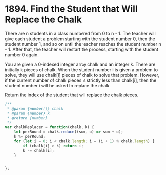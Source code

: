 # 1894. Find the Student that Will Replace the Chalk

There are n students in a class numbered from 0 to n - 1. The teacher will give each student a problem starting with the student number 0, then the student number 1, and so on until the teacher reaches the student number n - 1. After that, the teacher will restart the process, starting with the student number 0 again.

You are given a 0-indexed integer array chalk and an integer k. There are initially k pieces of chalk. When the student number i is given a problem to solve, they will use chalk[i] pieces of chalk to solve that problem. However, if the current number of chalk pieces is strictly less than chalk[i], then the student number i will be asked to replace the chalk.

Return the index of the student that will replace the chalk pieces.

```js
/**
 * @param {number[]} chalk
 * @param {number} k
 * @return {number}
 */
var chalkReplacer = function(chalk, k) {
    let perRound = chalk.reduce((sum, o) => sum + o);
    k %= perRound;
    for (let i = 0; i < chalk.length; i = (i + 1) % chalk.length) {
        if (chalk[i] > k) return i;
        k -= chalk[i];
    }


};
```
